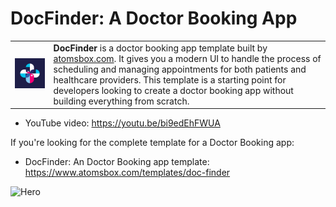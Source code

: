 # DocFinder: A Doctor Booking App
<table>
  <tr>
    <td><img src="assets/icons/app_icon.png" alt="DocFinder" style="width: 300px;"/></td>
    <td>
      <strong>DocFinder</strong> is a doctor booking app template built by <a href="https://atomsbox.com">atomsbox.com</a>. It gives you a modern UI to handle the process of scheduling and managing appointments for both patients and healthcare providers. This template is a starting point for developers looking to create a doctor booking app without building everything from scratch.
    </td>
  </tr>
</table>

- YouTube video: https://youtu.be/bi9edEhFWUA

If you're looking for the complete template for a Doctor Booking app:
- DocFinder: An Doctor Booking app template: https://www.atomsbox.com/templates/doc-finder

![Hero](screenshots/doctor_booking_app.png)
